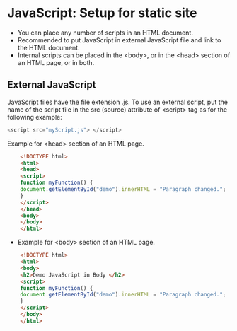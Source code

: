 # JavaScript: Setup for static site

- You can place any number of scripts in an HTML document.
- Recommended to put JavaScript in external JavaScript file and link to the HTML document.  
- Internal scripts can be placed in the &lt;body&gt;, or in the &lt;head&gt; section of an HTML page, or in both.

## External JavaScript

JavaScript files have the file extension .js. To use an external script, put the name of the script file in the src (source) attribute of &lt;script&gt; tag as for the following example:

```javascript
<script src="myScript.js"> </script>
```

Example for &lt;head&gt; section of an HTML page.
```html
    <!DOCTYPE html>
    <html>
    <head>
    <script>
    function myFunction() {
    document.getElementById("demo").innerHTML = "Paragraph changed.";
    }
    </script>
    </head>
    <body>
    </body>
    </html>
```
- Example for &lt;body&gt; section of an HTML page.

```html
    <!DOCTYPE html>
    <html>
    <body>
    <h2>Demo JavaScript in Body </h2>
    <script>
    function myFunction() {
    document.getElementById("demo").innerHTML = "Paragraph changed.";
    }
    </script>
    </body>
    </html>
```